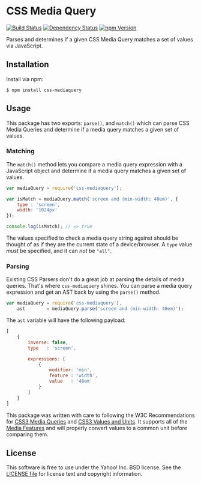 CSS Media Query
===============

[![Build Status](https://travis-ci.org/ericf/css-mediaquery.png?branch=master)](https://travis-ci.org/ericf/css-mediaquery)
[![Dependency Status](https://gemnasium.com/ericf/css-mediaquery.png)](https://gemnasium.com/ericf/css-mediaquery)
[![npm Version](https://badge.fury.io/js/css-mediaquery.png)](https://npmjs.org/package/css-mediaquery)

Parses and determines if a given CSS Media Query matches a set of values via
JavaScript.

Installation
------------

Install via npm:

```shell
$ npm install css-mediaquery
```

Usage
-----

This package has two exports: `parse()`, and `match()` which can parse CSS Media
Queries and determine if a media query matches a given set of values.

### Matching

The `match()` method lets you compare a media query expression with a JavaScript
object and determine if a media query matches a given set of values.

```javascript
var mediaQuery = require('css-mediaquery');

var isMatch = mediaQuery.match('screen and (min-width: 40em)', {
    type : 'screen',
    width: '1024px'
});

console.log(isMatch); // => true
```

The values specified to check a media query string against should be thought of
as if they are the current state of a device/browser. A `type` value _must_ be
specified, and it can _not_ be `"all"`.

### Parsing

Existing CSS Parsers don't do a great job at parsing the details of media
queries. That's where `css-mediaquery` shines. You can parse a media query
expression and get an AST back by using the `parse()` method.

```javascript
var mediaQuery = require('css-mediaquery'),
    ast        = mediaQuery.parse('screen and (min-width: 48em)');
```

The `ast` variable will have the following payload:

```javascript
[
    {
        inverse: false,
        type   : 'screen',

        expressions: [
            {
                modifier: 'min',
                feature : 'width',
                value   : '48em'
            }
        ]
    }
]
```

This package was written with care to following the W3C Recommendations for
[CSS3 Media Queries][w3c-mq] and [CSS3 Values and Units][w3c-vu]. It supports
all of the [Media Features][w3c-mq-features] and will properly convert values to
a common unit before comparing them.


[w3c-mq]: http://www.w3.org/TR/css3-mediaqueries/
[w3c-mq-features]: http://www.w3.org/TR/css3-mediaqueries/#media1
[w3c-vu]: http://www.w3.org/TR/css3-values/


License
-------

This software is free to use under the Yahoo! Inc. BSD license.
See the [LICENSE file][] for license text and copyright information.


[LICENSE file]: https://github.com/ericf/css-mediaquery/blob/master/LICENSE
